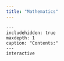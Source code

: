 ```yaml
---
title: "Mathematics"
---
```


```{toctree}
---
includehidden: true
maxdepth: 1
caption: "Contents:"
---
interactive
```
